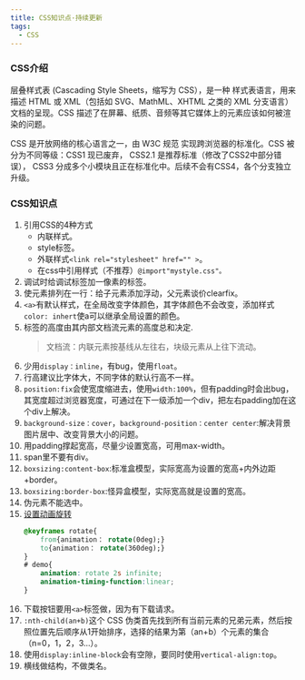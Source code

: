 ```yaml
---
title: CSS知识点·持续更新
tags:
  - CSS
---
```


### CSS介绍

层叠样式表 (Cascading Style Sheets，缩写为 CSS），是一种 样式表语言，用来描述 HTML 或 XML（包括如 SVG、MathML、XHTML 之类的 XML 分支语言）文档的呈现。CSS 描述了在屏幕、纸质、音频等其它媒体上的元素应该如何被渲染的问题。

CSS 是开放网络的核心语言之一，由 W3C 规范 实现跨浏览器的标准化。CSS 被分为不同等级：CSS1 现已废弃， CSS2.1 是推荐标准（修改了CSS2中部分错误）， CSS3 分成多个小模块且正在标准化中。后续不会有CSS4，各个分支独立升级。

### CSS知识点

1. 引用CSS的4种方式
    - 内联样式。
    - style标签。
    - 外联样式`<link rel="stylesheet" href="" >`。
    - 在css中引用样式（不推荐）`@import"mystyle.css"。 `
2. 调试时给调试标签加一像素的标签。
3. 使元素排列在一行：给子元素添加浮动，父元素谈价clearfix。
4. `<a>`有默认样式，在全局改变字体颜色，其字体颜色不会改变，添加样式`color: inhert`使a可以继承全局设置的颜色。
5. 标签的高度由其内部文档流元素的高度总和决定.
    >文档流：内联元素按基线从左往右，块级元素从上往下流动。
6. 少用`display：inline`，有bug，使用`float`。
7. 行高建议比字体大，不同字体的默认行高不一样。
8. `position:fix`会使宽度缩进去，使用`width:100%`，但有padding时会出bug，其宽度超过浏览器宽度，可通过在下一级添加一个div，把左右padding加在这个div上解决。
9. `background-size：cover`，`background-position：center center`:解决背景图片居中、改变背景大小的问题。
10. 用padding撑起宽高，尽量少设置宽高，可用max-width。
11. span里不要有div。
12. `boxsizing:content-box`:标准盒模型，实际宽高为设置的宽高+内外边距+border。
13. `boxsizing:border-box`:怪异盒模型，实际宽高就是设置的宽高。
14. 伪元素不能选中。
15. [设置动画旋转](https://developer.mozilla.org/zh-CN/docs/Web/CSS/CSS_Animations/Using_CSS_animations)
    ```css
    @keyframes rotate{
        from{animation： rotate(0deg);}
        to{animation： rotate(360deg);}
    }
    # demo{
        animation: rotate 2s infinite;
        animation-timing-function:linear;
    }
    ```
16. 下载按钮要用`<a>`标签做，因为有下载请求。
17. `:nth-child(an+b)`这个 CSS 伪类首先找到所有当前元素的兄弟元素，然后按照位置先后顺序从1开始排序，选择的结果为第（an+b）个元素的集合（n=0，1，2，3...）。
18. 使用`display:inline-block`会有空隙，要同时使用`vertical-align:top`。
19. 横线做结构，不做类名。